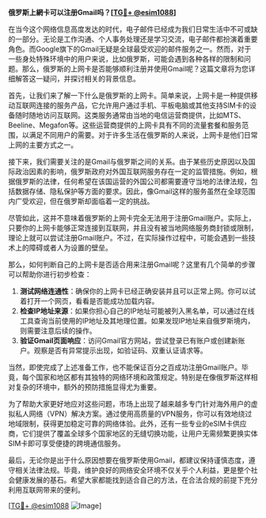 **俄罗斯上網卡可以注册Gmail吗？[[TG💪+ @esim1088](https://t.me/s/esim1088)]**

在当今这个网络信息高度发达的时代，电子邮件已经成为我们日常生活中不可或缺的一部分。无论是工作沟通、个人事务处理还是学习交流，电子邮件都扮演着重要角色。而Google旗下的Gmail无疑是全球最受欢迎的邮件服务之一。然而，对于一些身处特殊环境中的用户来说，比如俄罗斯，可能会遇到各种各样的限制和问题。那么，俄罗斯的上网卡是否能够顺利注册并使用Gmail呢？这篇文章将为您详细解答这一疑问，并探讨相关的背景信息。

首先，让我们来了解一下什么是俄罗斯的上网卡。简单来说，上网卡是一种提供移动互联网连接的服务产品，它允许用户通过手机、平板电脑或其他支持SIM卡的设备随时随地访问互联网。这类服务通常由当地的电信运营商提供，比如MTS、Beeline、Megafon等。这些运营商提供的上网卡具有不同的流量套餐和服务范围，以满足不同用户的需要。对于许多生活在俄罗斯的人来说，上网卡是他们日常上网的主要方式之一。

接下来，我们需要关注的是Gmail与俄罗斯之间的关系。由于某些历史原因以及国际政治因素的影响，俄罗斯政府对外国互联网服务存在一定的监管措施。例如，根据俄罗斯的法律，任何希望在该国运营的外国公司都需要遵守当地的法律法规，包括数据存储、隐私保护等方面的要求。因此，像Gmail这样的服务虽然在全球范围内广受欢迎，但在俄罗斯却面临着一定的挑战。

尽管如此，这并不意味着俄罗斯的上网卡完全无法用于注册Gmail账户。实际上，只要你的上网卡能够正常连接到互联网，并且没有被当地网络服务商封锁或限制，理论上就可以尝试注册Gmail账户。不过，在实际操作过程中，可能会遇到一些技术上的障碍或者人为设置的壁垒。

那么，如何判断自己的上网卡是否适合用来注册Gmail呢？这里有几个简单的步骤可以帮助你进行初步检查：

1. **测试网络连通性**：确保你的上网卡已经正确安装并且可以正常上网。你可以试着打开一个网页，看看是否能成功加载内容。
2. **检查IP地址来源**：如果你担心自己的IP地址可能被列入黑名单，可以通过在线工具查询当前使用的IP地址及其地理位置。如果发现IP地址来自俄罗斯境内，则需要注意后续的操作。
3. **验证Gmail页面响应**：访问Gmail官方网站，尝试登录已有账户或创建新账户。观察是否有异常提示出现，如验证码、双重认证请求等。

当然，即使完成了上述准备工作，也不能保证百分之百成功注册Gmail账户。毕竟，每个国家和地区都有其独特的网络环境和政策规定。特别是在像俄罗斯这样相对复杂的环境中，额外的预防措施显得尤为重要。

为了帮助大家更好地应对这些问题，市场上出现了越来越多专门针对海外用户的虚拟私人网络（VPN）解决方案。通过使用高质量的VPN服务，你可以有效地绕过地域限制，获得更加稳定可靠的网络体验。此外，还有一些专业的eSIM卡供应商，它们提供了覆盖全球多个国家地区的无缝切换功能，让用户无需频繁更换实体SIM卡即可享受便捷的跨境通信服务。

最后，无论你是出于什么原因想要在俄罗斯使用Gmail，都建议保持谨慎态度，遵守相关法律法规。毕竟，维护良好的网络安全环境不仅关乎个人利益，更是整个社会健康发展的基石。希望大家都能找到适合自己的方法，在合法合规的前提下充分利用互联网带来的便利。

[[TG💪+ @esim1088](https://t.me/s/esim1088) ![Image](https://i.postimg.cc/4NQfJmqS/Snipaste-2025-05-13-00-14-12.png)]